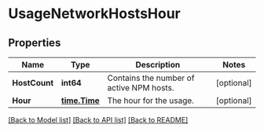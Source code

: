 # UsageNetworkHostsHour

## Properties

Name | Type | Description | Notes
------------ | ------------- | ------------- | -------------
**HostCount** | **int64** | Contains the number of active NPM hosts. | [optional] 
**Hour** | [**time.Time**](time.Time.md) | The hour for the usage. | [optional] 

[[Back to Model list]](../README.md#documentation-for-models) [[Back to API list]](../README.md#documentation-for-api-endpoints) [[Back to README]](../README.md)


